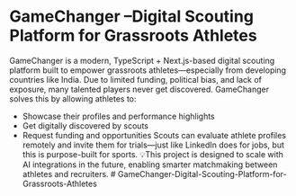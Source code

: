 # GameChanger –Digital Scouting Platform for Grassroots Athletes
GameChanger is a modern, TypeScript + Next.js-based digital scouting platform built to empower grassroots athletes—especially from developing countries like India. 
Due to limited funding, political bias, and lack of exposure, many talented players never get discovered. GameChanger solves this by allowing athletes to:
- Showcase their profiles and performance highlights
- Get digitally discovered by scouts
- Request funding and opportunities
Scouts can evaluate athlete profiles remotely and invite them for trials—just like LinkedIn does for jobs, but this is purpose-built for sports.
💡This project is designed to scale with AI integrations in the future, enabling smarter matchmaking between athletes and recruiters.
#   G a m e C h a n g e r - D i g i t a l - S c o u t i n g - P l a t f o r m - f o r - G r a s s r o o t s - A t h l e t e s  
 